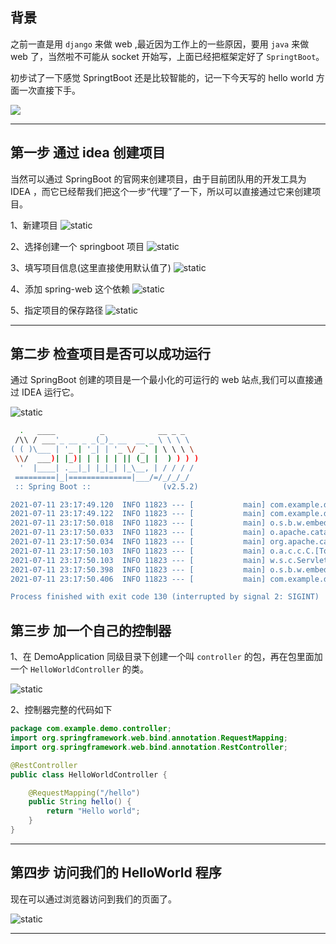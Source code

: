 ## 背景
之前一直是用 `django` 来做 web ,最近因为工作上的一些原因，要用 `java` 来做 web 了，当然啦不可能从 socket 开始写，上面已经把框架定好了 `SpringtBoot`。

初步试了一下感觉 SpringtBoot 还是比较智能的，记一下今天写的 hello world 方面一次直接下手。

![](static/2021-01/roberto-navarro-b_KtH3ZOA0w-unsplash.jpg)

---

## 第一步 通过 idea 创建项目
当然可以通过 SpringBoot 的官网来创建项目，由于目前团队用的开发工具为 IDEA ，而它已经帮我们把这个一步“代理”了一下，所以可以直接通过它来创建项目。

1、新建项目
![static](static/2021-01/springboot-01.jpg)

2、选择创建一个 springboot 项目
![static](static/2021-01/springboot-02.jpg)

3、填写项目信息(这里直接使用默认值了)
![static](static/2021-01/springboot-03.jpg)

4、添加 spring-web 这个依赖
![static](static/2021-01/springboot-04.jpg)

5、指定项目的保存路径
![static](static/2021-01/springboot-05.jpg)

---

## 第二步 检查项目是否可以成功运行
通过 SpringBoot 创建的项目是一个最小化的可运行的 web 站点,我们可以直接通过 IDEA 运行它。

![static](static/2021-01/springboot-06.jpg)

```bash
  .   ____          _            __ _ _
 /\\ / ___'_ __ _ _(_)_ __  __ _ \ \ \ \
( ( )\___ | '_ | '_| | '_ \/ _` | \ \ \ \
 \\/  ___)| |_)| | | | | || (_| |  ) ) ) )
  '  |____| .__|_| |_|_| |_\__, | / / / /
 =========|_|==============|___/=/_/_/_/
 :: Spring Boot ::                (v2.5.2)

2021-07-11 23:17:49.120  INFO 11823 --- [           main] com.example.demo.DemoApplication         : Starting DemoApplication using Java 15.0.2 on LexingdeMacBook-Pro.local with PID 11823 (/Users/jianglexing/java-projects/demo/target/classes started by jianglexing in /Users/jianglexing/java-projects/demo)
2021-07-11 23:17:49.122  INFO 11823 --- [           main] com.example.demo.DemoApplication         : No active profile set, falling back to default profiles: default
2021-07-11 23:17:50.018  INFO 11823 --- [           main] o.s.b.w.embedded.tomcat.TomcatWebServer  : Tomcat initialized with port(s): 8080 (http)
2021-07-11 23:17:50.033  INFO 11823 --- [           main] o.apache.catalina.core.StandardService   : Starting service [Tomcat]
2021-07-11 23:17:50.034  INFO 11823 --- [           main] org.apache.catalina.core.StandardEngine  : Starting Servlet engine: [Apache Tomcat/9.0.48]
2021-07-11 23:17:50.103  INFO 11823 --- [           main] o.a.c.c.C.[Tomcat].[localhost].[/]       : Initializing Spring embedded WebApplicationContext
2021-07-11 23:17:50.103  INFO 11823 --- [           main] w.s.c.ServletWebServerApplicationContext : Root WebApplicationContext: initialization completed in 934 ms
2021-07-11 23:17:50.398  INFO 11823 --- [           main] o.s.b.w.embedded.tomcat.TomcatWebServer  : Tomcat started on port(s): 8080 (http) with context path ''
2021-07-11 23:17:50.406  INFO 11823 --- [           main] com.example.demo.DemoApplication         : Started DemoApplication in 1.924 seconds (JVM running for 2.501)

Process finished with exit code 130 (interrupted by signal 2: SIGINT)

```

## 第三步 加一个自己的控制器
1、在 DemoApplication 同级目录下创建一个叫 `controller` 的包，再在包里面加一个 `HelloWorldController` 的类。

![static](static/2021-01/springboot-07.jpg)

2、控制器完整的代码如下
```java
package com.example.demo.controller;
import org.springframework.web.bind.annotation.RequestMapping;
import org.springframework.web.bind.annotation.RestController;

@RestController
public class HelloWorldController {

    @RequestMapping("/hello")
    public String hello() {
        return "Hello world";
    }
}


```

---

## 第四步 访问我们的 HelloWorld 程序
现在可以通过浏览器访问到我们的页面了。

![static](static/2021-01/springboot-08.jpg)

---